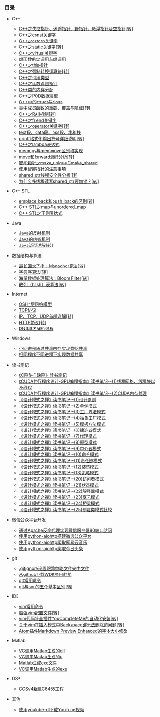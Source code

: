 ### 目录

* C++
    * [C++之失控指针、迷途指针、野指针、悬浮指针及空指针[转]](C++/C++之失控指针、迷途指针、野指针、悬浮指针及空指针[转].md)
    * [C++之const关键字](C++/C++之const关键字.md)
    * [C++之extern关键字](C++/C++之extern关键字.md)
    * [C++之static关键字[转]](C++/C++之static关键字[转].md)
    * [C++之virtual关键字](C++/C++之virtual关键字.md)
    * [虚函数的实调用与虚调用](C++/虚函数的实调用与虚调用.md)
    * [C++之this指针](C++/C++之this指针.md)
    * [C++之强制转换运算符[转]](C++/C++之强制转换运算符[转].md)
    * [C++之引用类型](C++/C++之引用类型.md)
    * [C++之函数返回指针](C++/C++之函数返回指针.md)
    * [C++类的内存分配](C++/C++类的内存分配.md)
    * [C++之POD数据类型](C++/C++之POD数据类型.md)
    * [C++中的struct与class](C++/C++中的struct与class.md)
    * [类中成员函数的重载、覆盖与隐藏[转]](C++/类中成员函数的重载、覆盖与隐藏[转].md)
    * [C++之RAII机制[转]](C++/C++之RAII机制[转].md)
    * [C++之friend关键字](C++/C++之friend关键字.md)
    * [C++之operator关键字[转]](C++/C++之operator关键字[转].md)
    * [text段、data段、bss段、堆和栈](C++/text段、data段、bss段、堆和栈.md)
    * [printf格式化输出符号详细说明[转]](C++/printf格式化输出符号详细说明[转].md)
    * [C++之lambda表达式](C++/C++之lambda表达式.md)
    * [memcpy与memmove区别和实现](C++/memcpy与memmove区别和实现.md)
    * [move和forward源码分析[转]](C++/move和forward源码分析[转].md)
    * [智能指针之make_unique与make_shared](C++/智能指针之make_unique与make_shared.md)
    * [使用智能指针的注意事项](C++/使用智能指针的注意事项.md)
    * [shared_ptr线程安全性分析[转]](C++/shared_ptr线程安全性分析[转].md)
    * [为什么多线程读写shared_ptr要加锁？[转]](C++/为什么多线程读写shared_ptr要加锁？[转].md)

* C++ STL
    * [emplace_back和push_back的区别[转]](C++%20STL/emplace_back和push_back的区别[转].md)
    * [C++ STL之map与unordered_map](C++%20STL/C++%20STL之map与unordered_map.md)
    * [C++ STL之正则表达式](C++%20STL/C++%20STL之正则表达式.md)

* Java
    * [Java的反射机制](Java/Java的反射机制.md)
    * [Java的内省机制](Java/Java的内省机制.md)
    * [Java泛型详解[转]](Java/Java泛型详解[转].md)

* 数据结构与算法
    * [最长回文子串：Manacher算法[转]](数据结构与算法/最长回文子串：Manacher算法[转].md)
    * [字典序算法[转]](数据结构与算法/字典序算法[转].md)
    * [海量数据处理算法：Bloom Filter[转]](数据结构与算法/海量数据处理算法：Bloom%20Filter[转].md)
    * [散列（hash）表算法[转]](数据结构与算法/散列（hash）表算法[转].md)

* Internet
    * [OSI七层网络模型](Internet/OSI七层网络模型.md)
    * [TCP协议](Internet/TCP协议.md)
    * [IP、TCP、UDP首部详解[转]](Internet/IP、TCP、UDP首部详解[转].md)
    * [HTTP协议[转]](Internet/HTTP协议[转].md)
    * [DNS域名解析过程](Internet/DNS域名解析过程.md)

* Windows
    * [不同进程通过共享内存实现数据共享](Windows/不同进程通过共享内存实现数据共享.md)
    * [相同程序不同进程下实现数据共享](Windows/相同程序不同进程下实现数据共享.md)

* 读书笔记
    * [《C陷阱与缺陷》读书笔记](读书笔记/《C陷阱与缺陷》读书笔记.md)
    * [《CUDA并行程序设计-GPU编程指南》读书笔记--(1)线程网格、线程块以及线程](读书笔记/《CUDA并行程序设计-GPU编程指南》读书笔记--(1)线程网格、线程块以及线程.md)
    * [《CUDA并行程序设计-GPU编程指南》读书笔记--(2)CUDA内存处理](读书笔记/《CUDA并行程序设计-GPU编程指南》读书笔记--(2)CUDA内存处理.md)
    * [《设计模式之禅》读书笔记--(1)设计原则](读书笔记/《设计模式之禅》读书笔记--(1)设计原则.md)
    * [《设计模式之禅》读书笔记--(2)单例模式](读书笔记/《设计模式之禅》读书笔记--(2)单例模式.md)
    * [《设计模式之禅》读书笔记--(3)工厂方法模式](读书笔记/《设计模式之禅》读书笔记--(3)工厂方法模式.md)
    * [《设计模式之禅》读书笔记--(4)抽象工厂模式](读书笔记/《设计模式之禅》读书笔记--(4)抽象工厂模式.md)
    * [《设计模式之禅》读书笔记--(5)模板方法模式](读书笔记/《设计模式之禅》读书笔记--(5)模板方法模式.md)
    * [《设计模式之禅》读书笔记--(6)建造者模式](读书笔记/《设计模式之禅》读书笔记--(6)建造者模式.md)
    * [《设计模式之禅》读书笔记--(7)代理模式](读书笔记/《设计模式之禅》读书笔记--(7)代理模式.md)
    * [《设计模式之禅》读书笔记--(8)原型模式](读书笔记/《设计模式之禅》读书笔记--(8)原型模式.md)
    * [《设计模式之禅》读书笔记--(9)中介者模式](读书笔记/《设计模式之禅》读书笔记--(9)中介者模式.md)
    * [《设计模式之禅》读书笔记--(10)命令模式](读书笔记/《设计模式之禅》读书笔记--(10)命令模式.md)
    * [《设计模式之禅》读书笔记--(11)责任链模式](读书笔记/《设计模式之禅》读书笔记--(11)责任链模式.md)
    * [《设计模式之禅》读书笔记--(12)装饰模式](读书笔记/《设计模式之禅》读书笔记--(12)装饰模式.md)
    * [《设计模式之禅》读书笔记--(13)策略模式](读书笔记/《设计模式之禅》读书笔记--(13)策略模式.md)
    * [《设计模式之禅》读书笔记--(20)访问者模式](读书笔记/《设计模式之禅》读书笔记--(20)访问者模式.md)
    * [《设计模式之禅》读书笔记--(21)状态模式](读书笔记/《设计模式之禅》读书笔记--(21)状态模式.md)
    * [《设计模式之禅》读书笔记--(22)解释器模式](读书笔记/《设计模式之禅》读书笔记--(22)解释器模式.md)
    * [《设计模式之禅》读书笔记--(23)享元模式](读书笔记/《设计模式之禅》读书笔记--(23)享元模式.md)
    * [《设计模式之禅》读书笔记--(24)桥梁模式](读书笔记/《设计模式之禅》读书笔记--(24)桥梁模式.md)
    * [《设计模式之禅》读书笔记--(25)创建类模式比较](读书笔记/《设计模式之禅》读书笔记--(25)创建类模式比较.md)

* 微信公众平台开发
    * [通过Apache反向代理实现微信服务器80端口访问](微信公众平台开发/通过Apache反向代理实现微信服务器80端口访问.md)
    * [使用python-aiohttp搭建微信公众平台](微信公众平台开发/使用python-aiohttp搭建微信公众平台.md)
    * [使用python-aiohttp爬取网易云音乐](微信公众平台开发/使用python-aiohttp爬取网易云音乐.md)
    * [使用python-aiohttp爬取今日头条](微信公众平台开发/使用python-aiohttp爬取今日头条.md)

* git
    * [.gitignore设置跟踪忽略文件夹中文件](git/.gitignore设置跟踪忽略文件夹中文件.md)
    * [从github下载WDK项目的坑](git/从github下载WDK项目的坑.md)
    * [git常用命令](git/git常用命令.md)
    * [git与svn的五个基本区别[转]](git/git与svn的五个基本区别[转].md)

* IDE
    * [vim常用命令](IDE/vim常用命令.md)
    * [超强vim配置文件[转]](IDE/超强vim配置文件[转].md)
    * [vim代码补全插件YouCompleteMe的自动化安装[转]](IDE/vim代码补全插件YouCompleteMe的自动化安装[转].md)
    * [关于vim在插入模式中Backspace键无法删除的问题[转]](IDE/关于vim在插入模式中Backspace键无法删除的问题[转].md)
    * [Atom插件Markdown Preview Enhanced的字体大小修改](IDE/Atom插件Markdown%20Preview%20Enhanced的字体大小修改.md)

* Matlab
    * [VC调用Matlab生成的dll](Matlab/VC调用Matlab生成的dll.md)
    * [VC调用Matlab生成的c](Matlab/VC调用Matlab生成的c.md)
    * [Matlab生成exe文件](Matlab/Matlab生成exe文件.md)
    * [VC调用Matlab生成的exe](Matlab/VC调用Matlab生成的exe.md)

* DSP
    * [CCSv4新建C6455工程](DSP/CCSv4新建C6455工程.md)

* 其他
    * [使用youtube-dl下载YouTube视频](其他/使用youtube-dl下载YouTube视频.md)
